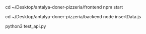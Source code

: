 cd ~/Desktop/antalya-doner-pizzeria/frontend
npm start

cd ~/Desktop/antalya-doner-pizzeria/backend
node insertData.js

python3 test_api.py

